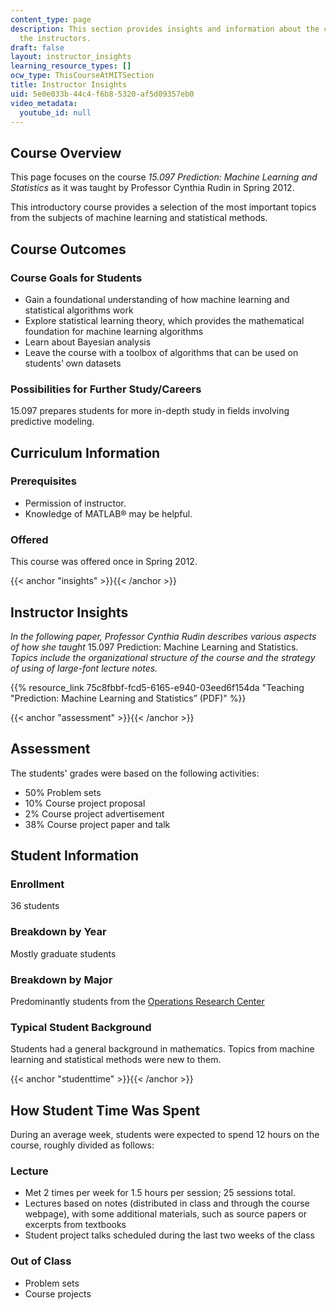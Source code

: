 ```yaml
---
content_type: page
description: This section provides insights and information about the course from
  the instructors.
draft: false
layout: instructor_insights
learning_resource_types: []
ocw_type: ThisCourseAtMITSection
title: Instructor Insights
uid: 5e0e033b-44c4-f6b8-5320-af5d09357eb0
video_metadata:
  youtube_id: null
---
```

## Course Overview

This page focuses on the course _15.097 Prediction: Machine Learning and Statistics_ as it was taught by Professor Cynthia Rudin in Spring 2012.

This introductory course provides a selection of the most important topics from the subjects of machine learning and statistical methods.

## Course Outcomes

### Course Goals for Students

- Gain a foundational understanding of how machine learning and statistical algorithms work
- Explore statistical learning theory, which provides the mathematical foundation for machine learning algorithms
- Learn about Bayesian analysis
- Leave the course with a toolbox of algorithms that can be used on students’ own datasets

### Possibilities for Further Study/Careers

15.097 prepares students for more in-depth study in fields involving predictive modeling.

## Curriculum Information

### Prerequisites

- Permission of instructor.
- Knowledge of MATLAB® may be helpful.

### Offered

This course was offered once in Spring 2012.

{{< anchor "insights" >}}{{< /anchor >}}

## Instructor Insights

_In the following paper, Professor Cynthia Rudin describes various aspects of how she taught_ 15.097 Prediction: Machine Learning and Statistics. _Topics include the organizational structure of the course and the strategy of using of large-font lecture notes._

{{% resource_link 75c8fbbf-fcd5-6165-e940-03eed6f154da "Teaching \"Prediction: Machine Learning and Statistics” (PDF)" %}}

{{< anchor "assessment" >}}{{< /anchor >}}

## Assessment

The students' grades were based on the following activities:

- 50% Problem sets
- 10% Course project proposal
- 2% Course project advertisement
- 38% Course project paper and talk

## Student Information

### Enrollment

36 students

### Breakdown by Year

Mostly graduate students

### Breakdown by Major

Predominantly students from the [Operations Research Center](http://www.mit.edu/~orc/)

### Typical Student Background

Students had a general background in mathematics. Topics from machine learning and statistical methods were new to them. 

{{< anchor "studenttime" >}}{{< /anchor >}}

## How Student Time Was Spent

During an average week, students were expected to spend 12 hours on the course, roughly divided as follows:

### Lecture

- Met 2 times per week for 1.5 hours per session; 25 sessions total.
- Lectures based on notes (distributed in class and through the course webpage), with some additional materials, such as source papers or excerpts from textbooks
- Student project talks scheduled during the last two weeks of the class

### Out of Class

- Problem sets
- Course projects